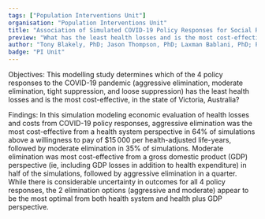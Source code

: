 ```yaml
---
tags: ["Population Interventions Unit"]
organisation: "Population Interventions Unit"
title: "Association of Simulated COVID-19 Policy Responses for Social Restrictions and Lockdowns"
preview: "What has the least health losses and is the most cost-effective of 4 policy responses to the COVID-19 pandemic (aggressive elimination, moderate elimination, tight suppression, and loose suppression) in the state of Victoria, Australia?"
author: "Tony Blakely, PhD; Jason Thompson, PhD; Laxman Bablani, PhD; Patrick Andersen, PhD; Driss Ait Ouakrim, PhD; Natalie Carvalho, PhD; Patrick Abraham, MPH3; Marie-Anne Boujaoude, MPH; Ameera Katar, MPH; Edifofon Akpan, BPharm; Nick Wilson, MPH; Mark Stevenson, PhD"
badge: "PI Unit"
---
```


Objectives: This modelling study determines which of the 4 policy responses to the COVID-19 pandemic (aggressive elimination, moderate elimination, tight suppression, and loose suppression) has the least health losses and is the most cost-effective, in the state of Victoria, Australia?
 
Findings: In this simulation modeling economic evaluation of health losses and costs from COVID-19 policy responses, aggressive elimination was the most cost-effective from a health system perspective in 64% of simulations above a willingness to pay of $15 000 per health-adjusted life-years, followed by moderate elimination in 35% of simulations. Moderate elimination was most cost-effective from a gross domestic product (GDP) perspective (ie, including GDP losses in addition to health expenditure) in half of the simulations, followed by aggressive elimination in a quarter.
While there is considerable uncertainty in outcomes for all 4 policy responses, the 2 elimination options (aggressive and moderate) appear to be the most optimal from both health system and health plus GDP perspective.


